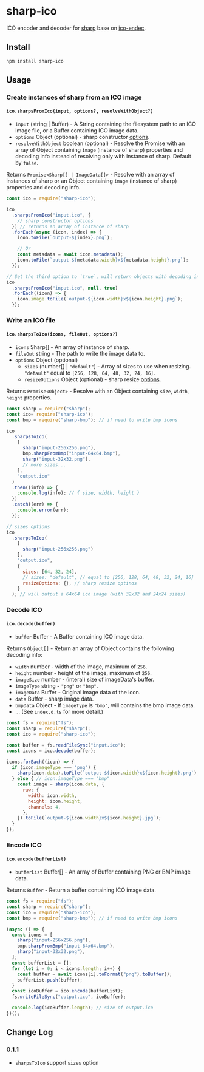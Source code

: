 # sharp-ico

ICO encoder and decoder for [sharp](https://www.npmjs.com/package/sharp) base on [ico-endec](https://www.npmjs.com/package/ico-endec).

## Install

```bash
npm install sharp-ico
```

## Usage

### Create instances of sharp from an ICO image

#### `ico.sharpsFromIco(input, options?, resolveWithObject?)`

- `input` (string | Buffer) - A String containing the filesystem path to an ICO image file, or a Buffer containing ICO image data.
- `options` Object (optional) - sharp constructor [options](https://sharp.pixelplumbing.com/api-constructor#parameters).
- `resolveWithObject` boolean (optional) - Resolve the Promise with an array of Object containing `image` (instance of sharp) properties and decoding info instead of resolving only with instance of sharp. Default by `false`.

Returns `Promise<Sharp[] | ImageData[]>` - Resolve with an array of instances of sharp or an Object containing `image` (instance of sharp) properties and decoding info.

```js
const ico = require("sharp-ico");

ico
  .sharpsFromIco("input.ico", {
    // sharp constructor options
  }) // returns an array of instance of sharp
  .forEach(async (icon, index) => {
    icon.toFile(`output-${index}.png`);

    // Or
    const metadata = await icon.metadata();
    icon.toFile(`output-${metadata.width}x${metadata.height}.png`);
  });

// Set the third option to `true`, will return objects with decoding info
ico
  .sharpsFromIco("input.ico", null, true)
  .forEach((icon) => {
    icon.image.toFile(`output-${icon.width}x${icon.height}.png`);
  });
```

### Write an ICO file

#### `ico.sharpsToIco(icons, fileOut, options?)`

- `icons` Sharp[] - An array of instance of sharp.
- `fileOut` string - The path to write the image data to.
- `options` Object (optional)
  - `sizes` (number[] | `"default"`) - Array of sizes to use when resizing. `"default"` equal to `[256, 128, 64, 48, 32, 24, 16]`.
  - `resizeOptions` Object (optional) - sharp resize [options](https://sharp.pixelplumbing.com/api-resize#parameters).

Returns `Promise<Object>` - Resolve with an Object containing `size`, `width`, `height` properties.

```js
const sharp = require("sharp");
const ico= require("sharp-ico");
const bmp = require("sharp-bmp"); // if need to write bmp icons

ico
  .sharpsToIco(
    [
      sharp("input-256x256.png"),
      bmp.sharpFromBmp("input-64x64.bmp"),
      sharp("input-32x32.png"),
      // more sizes...
    ],
    "output.ico"
  )
  .then((info) => {
    console.log(info); // { size, width, height }
  })
  .catch((err) => {
    console.error(err);
  });

// sizes options
ico
  .sharpsToIco(
    [
      sharp("input-256x256.png")
    ],
    "output.ico",
    {
      sizes: [64, 32, 24],
      // sizes: "default", // equal to [256, 128, 64, 48, 32, 24, 16]
      resizeOptions: {}, // sharp resize optinos
    }
  ); // will output a 64x64 ico image (with 32x32 and 24x24 sizes)
```

### Decode ICO

#### `ico.decode(buffer)`

- `buffer` Buffer - A Buffer containing ICO image data.

Returns `Object[]` - Return an array of Object contains the following decoding info:

- `width` number - width of the image, maximum of `256`.
- `height` number - height of the image, maximum of `256`.
- `imageSize` number - (interal) size of imageData's buffer.
- `imageType` string - `"png"` or `"bmp"`.
- `imageData` Buffer - Original image data of the icon.
- `data` Buffer - sharp image data.
- `bmpData` Object - If `imageType` is `"bmp"`, will contains the bmp image data.
- ... (See `index.d.ts` for more detail.)

```js
const fs = require("fs");
const sharp = require("sharp");
const ico = require("sharp-ico");

const buffer = fs.readFileSync("input.ico");
const icons = ico.decode(buffer);

icons.forEach((icon) => {
  if (icon.imageType === "png") {
    sharp(icon.data).toFile(`output-${icon.width}x${icon.height}.png`);
  } else { // icon.imageType === "bmp"
    const image = sharp(icon.data, {
      raw: {
        width: icon.width,
        height: icon.height,
        channels: 4,
      },
    }).toFile(`output-${icon.width}x${icon.height}.jpg`);
  }
});
```

### Encode ICO

#### `ico.encode(bufferList)`

- `bufferList` Buffer[] - An array of Buffer containing PNG or BMP image data.

Returns `Buffer` - Return a buffer containing ICO image data.

```js
const fs = require("fs");
const sharp = require("sharp");
const ico = require("sharp-ico");
const bmp = require("sharp-bmp"); // if need to write bmp icons

(async () => {
  const icons = [
    sharp("input-256x256.png"),
    bmp.sharpFromBmp("input-64x64.bmp"),
    sharp("input-32x32.png"),
  ];
  const bufferList = [];
  for (let i = 0; i < icons.length; i++) {
    const buffer = await icons[i].toFormat("png").toBuffer();
    bufferList.push(buffer);
  }
  const icoBuffer = ico.encode(bufferList);
  fs.writeFileSync("output.ico", icoBuffer);

  console.log(icoBuffer.length); // size of output.ico
})();
```

## Change Log

### 0.1.1

- `sharpsToIco` support `sizes` option
